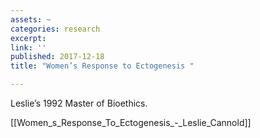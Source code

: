 ```yaml
---
assets: ~
categories: research
excerpt: 
link: ''
published: 2017-12-18
title: "Women’s Response to Ectogenesis "

---
```

Leslie’s 1992 Master of Bioethics.

[[Women_s_Response_To_Ectogenesis_-_Leslie_Cannold]]
